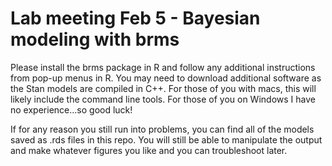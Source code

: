 # Lab meeting Feb 5 - Bayesian modeling with brms

Please install the brms package in R and follow any additional instructions from pop-up menus in R. You may need to download additional software as the Stan models are compiled in C++. For those of you with macs, this will likely include the command line tools. For those of you on Windows I have no experience...so good luck! 

If for any reason you still run into problems, you can find all of the models saved as .rds files in this repo. You will still be able to manipulate the output and make whatever figures you like and you can troubleshoot later.
